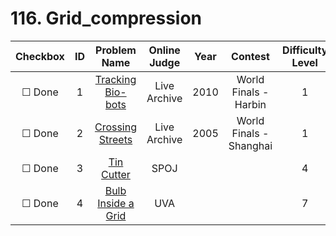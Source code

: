 # 116. Grid_compression


| Checkbox | ID | Problem Name|Online Judge|Year|Contest|Difficulty Level|
|:---:|:---:|:---:|:---:|:---:|:---:|:---:|
|&#9744; Done|1|[Tracking Bio-bots](https://icpcarchive.ecs.baylor.edu/index.php?option=onlinejudge&page=show_problem&problem=2788)|Live Archive|2010|World Finals - Harbin|1|
|&#9744; Done|2|[Crossing Streets](https://icpcarchive.ecs.baylor.edu/index.php?option=onlinejudge&page=show_problem&problem=1275)|Live Archive|2005|World Finals - Shanghai|1|
|&#9744; Done|3|[Tin Cutter](http://www.spoj.com/problems/TCUTTER/)|SPOJ|||4|
|&#9744; Done|4|[Bulb Inside a Grid](https://uva.onlinejudge.org/index.php?option=onlinejudge&page=show_problem&problem=2638)|UVA|||7|
